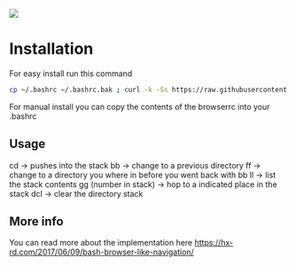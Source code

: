 ![](http://i.imgur.com/6fDrFRW.gif)

# Installation
For easy install run this command
```bash
cp ~/.bashrc ~/.bashrc.bak ; curl -k -Ss https://raw.githubusercontent.com/HX-Rd/browser-bash-navigation/master/browserrc >> ~/.bashrc ; source ~/.bashrc
```
For manual install you can copy the contents of the browserrc into your .bashrc

## Usage
cd -> pushes into the stack
bb -> change to a previous directory
ff -> change to a directory you where in before you went back with bb
ll -> list the stack contents
gg (number in stack) -> hop to a indicated place in the stack
dcl -> clear the directory stack

## More info
You can read more about the implementation here
https://hx-rd.com/2017/06/09/bash-browser-like-navigation/
